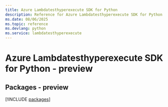 ```yaml
---
title: Azure Lambdatesthyperexecute SDK for Python
description: Reference for Azure Lambdatesthyperexecute SDK for Python
ms.date: 08/06/2025
ms.topic: reference
ms.devlang: python
ms.service: lambdatesthyperexecute
---
```

# Azure Lambdatesthyperexecute SDK for Python - preview
## Packages - preview
[!INCLUDE [packages](lambdatesthyperexecute-index.md)]